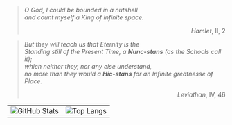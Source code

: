<!-- Citas -->
<blockquote>
  <p><em>O God, I could be bounded in a nutshell<br>
  and count myself a King of infinite space.</em></p>
  <p align="right"><em>Hamlet</em>, II, 2</p>
</blockquote>

<blockquote>
  <p><em>But they will teach us that Eternity is the<br>
  Standing still of the Present Time, a</em> <strong><em>Nunc-stans</em></strong> <em>(as the Schools call it);<br>
  which neither they, nor any else understand,<br>
  no more than they would a</em> <strong><em>Hic-stans</em></strong> <em>for an Infinite greatnesse of Place.</em></p>
  <p align="right"><em>Leviathan</em>, IV, 46</p>
</blockquote>


<div align="center">
  <table>
    <tr>
      <td>
        <img src="https://github-readme-stats.vercel.app/api?username=BNegro1&show_icons=true&theme=dark" alt="GitHub Stats"/>
      </td>
      <td>
        <img src="https://github-readme-stats.vercel.app/api/top-langs/?username=BNegro1&layout=compact&theme=dark" alt="Top Langs"/>
      </td>
    </tr>
  </table>
</div>
